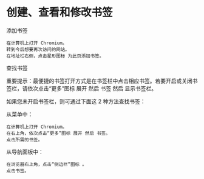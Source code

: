 # 创建、查看和修改书签  
添加书签

    在计算机上打开 Chromium。
    转到今后想要再次访问的网站。
    在地址栏右侧，点击星形图标 为此页添加书签。

查找书签

重要提示：最便捷的书签打开方式是在书签栏中点击相应书签。若要开启或关闭书签栏，请依次点击“更多”图标 展开 然后 书签 然后 显示书签栏。

如果您未开启书签栏，则可通过下面这 2 种方法查找书签：

从菜单中：

    在计算机上打开 Chromium。
    在右上角，依次点击“更多”图标 展开 然后 书签。
    点击所需的书签。

从导航面板中：

    在浏览器右上角，点击“侧边栏”图标 。
    点击书签。

